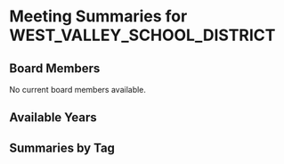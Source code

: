 # Meeting Summaries for WEST_VALLEY_SCHOOL_DISTRICT

## Board Members

No current board members available.

## Available Years

## Summaries by Tag
